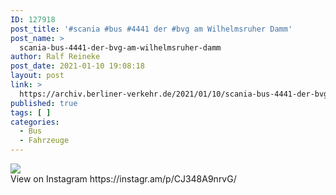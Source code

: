 ```yaml
---
ID: 127918
post_title: '#scania #bus #4441 der #bvg am Wilhelmsruher Damm'
post_name: >
  scania-bus-4441-der-bvg-am-wilhelmsruher-damm
author: Ralf Reineke
post_date: 2021-01-10 19:08:18
layout: post
link: >
  https://archiv.berliner-verkehr.de/2021/01/10/scania-bus-4441-der-bvg-am-wilhelmsruher-damm/
published: true
tags: [ ]
categories:
  - Bus
  - Fahrzeuge
---
```

<div><img src='https://scontent-iad3-1.cdninstagram.com/v/t51.29350-15/136793400_241029857465404_8418616600381386832_n.jpg?_nc_cat=111&ccb=2&_nc_sid=8ae9d6&_nc_ohc=yDAt9qIATrwAX-AVvGU&_nc_ht=scontent-iad3-1.cdninstagram.com&oh=fed0c2e76f2459a053c3e7d6d5504c80&oe=60215429' style='max-width:600px;' /><br/><div>View on Instagram https://instagr.am/p/CJ348A9nrvG/</div></div>